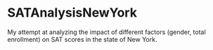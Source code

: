 # SATAnalysisNewYork
My attempt at analyzing the impact of different factors (gender, total enrollment) on SAT scores in the state of New York.

